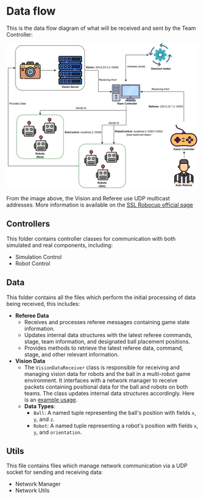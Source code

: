 # Data flow

This is the data flow diagram of what will be received and sent by the Team Controller:

![Team Controller data flow diagram showing inputs (Vision, Referee) and outputs (Robot/Simulation control)](docs/SSL_dataflow%20diagram.jpg)

From the image above, the Vision and Referee use UDP multicast addresses. More information is available on the [SSL Robocup official page](https://ssl.robocup.org/league-software/#:~:text=Simulation%20Protocol.-,Standard%20Network%20Parameters,-Protocol)

## Controllers

This folder contains controller classes for communication with both simulated and real components, including:

- Simulation Control
- Robot Control

## Data

This folder contains all the files which perform the initial processing of data being received, this includes:

- **Referee Data**
  - Receives and processes referee messages containing game state information.
  - Updates internal data structures with the latest referee commands, stage, team information, and designated ball placement positions.
  - Provides methods to retrieve the latest referee data, command, stage, and other relevant information.
- **Vision Data**
  - The `VisionDataReceiver` class is responsible for receiving and managing vision data for robots and the ball in a multi-robot game environment. It interfaces with a network manager to receive packets containing positional data for the ball and robots on both teams. The class updates internal data structures accordingly. Here is an [example usage](src/tests/vision_receiver_test.py).
  - **Data Types**:
    - `Ball`: A named tuple representing the ball's position with fields `x`, `y`, and `z`.
    - `Robot`: A named tuple representing a robot's position with fields `x`, `y`, and `orientation`.

## Utils

This file contains files which manage network communication via a UDP socket for sending and receiving data:

- Network Manager
- Network Utils

